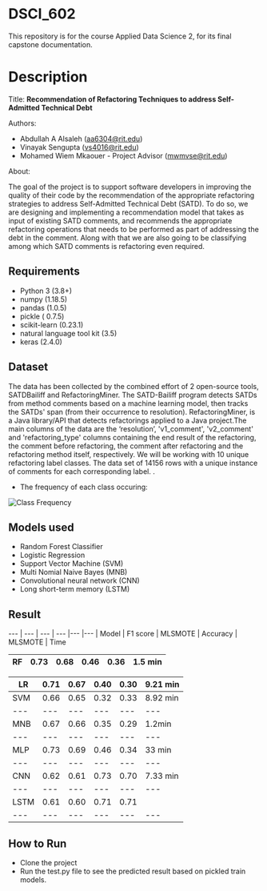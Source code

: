 # DSCI_602

This repository is for the course Applied Data Science 2, for its final capstone documentation.

# Description

Title: **Recommendation of Refactoring Techniques to address Self-Admitted Technical Debt**

Authors: 
* Abdullah A Alsaleh (aa6304@rit.edu)
* Vinayak Sengupta (vs4016@rit.edu)
* Mohamed Wiem Mkaouer - Project Advisor (mwmvse@rit.edu)

About:

The goal of the project is to support software developers in improving the quality of their code by the recommendation of the appropriate refactoring strategies to address Self-Admitted Technical Debt (SATD). To do so, we are designing and implementing a recommendation model that takes as input of existing SATD comments, and recommends the appropriate refactoring operations that needs to be performed as part of addressing the debt in the comment. Along with that we are also going to be classifying among which SATD comments is refactoring even required.


## Requirements

* Python 3 (3.8+)
* numpy (1.18.5)
* pandas (1.0.5)
* pickle ( 0.7.5)
* scikit-learn (0.23.1)
* natural language tool kit (3.5)
* keras (2.4.0)

## Dataset

The data has been collected by the combined effort of 2 open-source tools, SATDBailiff and RefactoringMiner. The SATD-Bailiff program detects SATDs from method comments based on a machine learning model, then tracks the SATDs' span (from their occurrence to resolution). RefactoringMiner, is a Java library/API that detects refactorings applied to a Java project.The main columns of the data are the ‘resolution’, 'v1\_comment', 'v2\_comment' and 'refactoring\_type' columns containing the end result of the refactoring, the comment before refactoring, the comment after refactoring and the refactoring method itself, respectively. We will be working with 10 unique refactoring label classes. The data set of 14156 rows with a unique instance of comments for each corresponding label.
.  

* The frequency of each class occuring:

![Class Frequency](https://user-images.githubusercontent.com/34100245/116001557-fe159d80-a5c2-11eb-8e95-9b6be15dcfb9.png)


## Models used
* Random Forest Classifier
* Logistic Regression
* Support Vector Machine (SVM)
* Multi Nomial Naive Bayes (MNB)
* Convolutional neural network (CNN)
* Long short-term memory (LSTM)

## Result
--- | --- | --- | --- |--- |--- |
Model | F1 score | MLSMOTE | Accuracy |  MLSMOTE | Time 

RF | 0.73 | 0.68 |0.46| 0.36 | 1.5 min  
--- | --- | --- | --- |--- |--- |

LR | 0.71 | 0.67 |0.40  | 0.30 | 9.21 min 
--- | --- | --- | --- |--- |--- |
SVM | 0.66  | 0.65 |0.32 | 0.33 | 8.92 min 
--- | --- | --- | --- |--- |--- |
MNB | 0.67  | 0.66  |0.35 | 0.29 | 1.2min
--- | --- | --- | --- |--- |--- |
MLP | 0.73 | 0.69 |0.46 | 0.34 | 33 min 
--- | --- | --- | --- |--- |--- |
CNN | 0.62 |  0.61 |0.73 | 0.70 | 7.33 min
--- | --- | --- | --- |--- |--- |
LSTM | 0.61 | 0.60 |0.71| 0.71 
--- | --- | --- | --- |--- |--- |


## How to Run
* Clone the project
* Run the test.py file to see the predicted result based on pickled train models.
